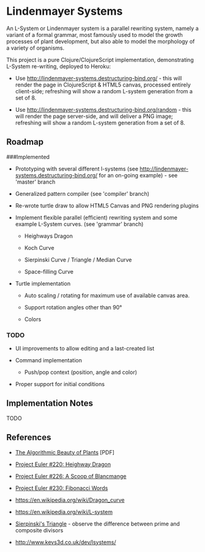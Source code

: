 Lindenmayer Systems
===================

An L-System or Lindenmayer system is a parallel rewriting system, namely a
variant of a formal grammar, most famously used to model the growth 
processes of plant development, but also able to model the morphology of
a variety of organisms.

This project is a pure Clojure/ClojureScript implementation, demonstrating L-System 
re-writing, deployed to Heroku: 

* Use http://lindenmayer-systems.destructuring-bind.org/ - 
  this will render the page in ClojureScript & HTML5 canvas, processed entirely 
  client-side; refreshing will show a random L-system generation from a set of 8.

* Use http://lindenmayer-systems.destructuring-bind.org/random - 
  this will render the page server-side, and will deliver a PNG image; 
  refreshing will show a random L-system generation from a set of 8.

Roadmap
-------

###Implemented

* Prototyping with several different l-systems (see 
  http://lindenmayer-systems.destructuring-bind.org/ for an 
  on-going example) - see 'master' branch

* Generalized pattern compiler (see 'compiler' branch)

* Re-wrote turtle draw to allow HTML5 Canvas and PNG rendering plugins

* Implement flexible parallel (efficient) rewriting system and some example
  L-System curves. (see 'grammar' branch)

    - Heighways Dragon

    - Koch Curve

    - Sierpinski Curve / Triangle / Median Curve

    - Space-filling Curve

* Turtle implementation

    - Auto scaling / rotating for maximum use of available canvas area. 
    
    - Support rotation angles other than 90°

    - Colors

### TODO

* UI improvements to allow editing and a last-created list

* Command implementation
    
    - Push/pop context (position, angle and color)

* Proper support for initial conditions

Implementation Notes
--------------------
TODO

References
----------
* [The Algorithmic Beauty of Plants](http://algorithmicbotany.org/papers/abop/abop.pdf) [PDF]

* [Project Euler #220: Heighway Dragon](http://projecteuler.net/problem=220)

* [Project Euler #226: A Scoop of Blancmange](http://projecteuler.net/problem=226)

* [Project Euler #230: Fibonacci Words](http://projecteuler.net/problem=230)

* https://en.wikipedia.org/wiki/Dragon_curve

* https://en.wikipedia.org/wiki/L-system

* [Sierpinski's Triangle](http://webrot.destructuring-bind.org/sierpinski?divisor=2) - observe the difference between prime and composite divisors

* http://www.kevs3d.co.uk/dev/lsystems/
